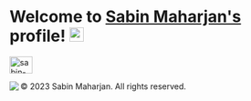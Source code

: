 # Welcome to [Sabin Maharjan's](https://www.linkedin.com/in/sabin-maharjan-99a5a0171/) profile! <a ><img src="https://media.giphy.com/media/hvRJCLFzcasrR4ia7z/giphy.gif" width="25px"></a>

<a href="https://www.linkedin.com/in/sabin-maharjan-99a5a0171/" target="_blank"><img align="center" src="https://raw.githubusercontent.com/rahuldkjain/github-profile-readme-generator/master/src/images/icons/Social/linked-in-alt.svg" alt="sabin-maharjan" height="30" width="40" /></a>
&nbsp;

<img src="![hacker-5817421-4847665-ezgif com-video-to-gif-converter](https://github.com/maharjansabin12/ADDS-setup/assets/161717201/f3da8338-31f1-4bc2-a052-439a1c04f987)" align="left"/>

  <footer>
    <p>&copy; 2023 Sabin Maharjan. All rights reserved.</p>
  </footer>



</html>

